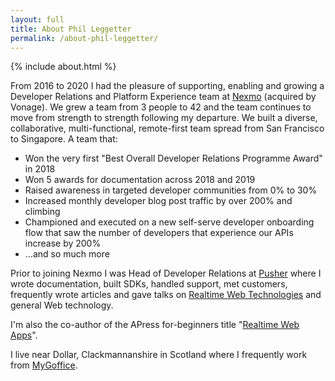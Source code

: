 ```yaml
---
layout: full
title: About Phil Leggetter
permalink: /about-phil-leggetter/
---
```


{% include about.html %}


  <p>From 2016 to 2020 I had the pleasure of supporting, enabling and growing a Developer Relations and Platform Experience team at <a href="https://developer.nexmo.com">Nexmo</a> (acquired by Vonage). We grew a team from 3 people to 42 and the team continues to move from strength to strength following my departure. We built a diverse, collaborative, multi-functional, remote-first team spread from San Francisco to Singapore. A team that:</p>
  <ul>
    <li>Won the very first "Best Overall Developer Relations Programme Award" in 2018</li>
    <li>Won 5 awards for documentation across 2018 and 2019</li>
    <li>Raised awareness in targeted developer communities from 0% to 30%</li>
    <li>Increased monthly developer blog post traffic by over 200% and climbing</li>
    <li>Championed and executed on a new self-serve developer onboarding flow that saw the number of developers that experience our APIs increase by 200%</li>
    <li>…and so much more</li>
  </ul>

  <p>Prior to joining Nexmo I was Head of Developer Relations at <a href="https://pusher.com">Pusher</a> where I wrote documentation, built SDKs, handled support, met customers, frequently wrote articles and gave talks on <a href="https://www.leggetter.co.uk/real-time-web-technologies-guide">Realtime Web Technologies</a> and general Web technology.</p>

  <p>I'm also the co-author of the APress for-beginners title "<a href="http://realtimewebapps.com">Realtime Web Apps</a>".</p>

I live near Dollar, Clackmannanshire in Scotland where I frequently work from <a href="/mygoffice">MyGoffice</a>.

<style>
  #socialmediabuttons {
    text-align: center;
  }

  #socialmediabuttons a {
    text-decoration: none;
  }
</style>
